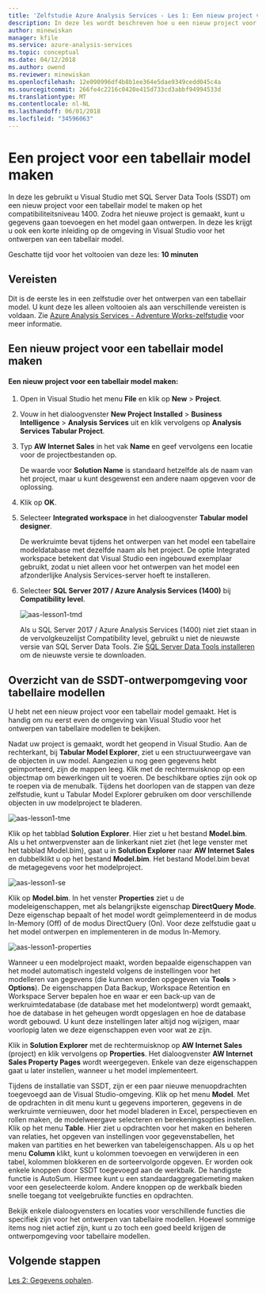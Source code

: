 ```yaml
---
title: 'Zelfstudie Azure Analysis Services - Les 1: Een nieuw project voor een tabellair model maken | Microsoft Docs'
description: In deze les wordt beschreven hoe u een nieuw project voor een tabellair model in Azure Analysis Services maakt.
author: minewiskan
manager: kfile
ms.service: azure-analysis-services
ms.topic: conceptual
ms.date: 04/12/2018
ms.author: owend
ms.reviewer: minewiskan
ms.openlocfilehash: 12e090996df4b8b1ee364e5dae9349cedd045c4a
ms.sourcegitcommit: 266fe4c2216c0420e415d733cd3abbf94994533d
ms.translationtype: MT
ms.contentlocale: nl-NL
ms.lasthandoff: 06/01/2018
ms.locfileid: "34596063"
---
```

# <a name="create-a-tabular-model-project"></a>Een project voor een tabellair model maken

In deze les gebruikt u Visual Studio met SQL Server Data Tools (SSDT) om een nieuw project voor een tabellair model te maken op het compatibiliteitsniveau 1400. Zodra het nieuwe project is gemaakt, kunt u gegevens gaan toevoegen en het model gaan ontwerpen. In deze les krijgt u ook een korte inleiding op de omgeving in Visual Studio voor het ontwerpen van een tabellair model.  
  
Geschatte tijd voor het voltooien van deze les: **10 minuten**  
  
## <a name="prerequisites"></a>Vereisten  
Dit is de eerste les in een zelfstudie over het ontwerpen van een tabellair model. U kunt deze les alleen voltooien als aan verschillende vereisten is voldaan. Zie [Azure Analysis Services - Adventure Works-zelfstudie](../tutorials/aas-adventure-works-tutorial.md) voor meer informatie.  
  
## <a name="create-a-new-tabular-model-project"></a>Een nieuw project voor een tabellair model maken  
  
#### <a name="to-create-a-new-tabular-model-project"></a>Een nieuw project voor een tabellair model maken:  
  
1.  Open in Visual Studio het menu **File** en klik op **New** > **Project**.  
  
2.  Vouw in het dialoogvenster **New Project** **Installed** > **Business Intelligence** > **Analysis Services** uit en klik vervolgens op **Analysis Services Tabular Project**.  
  
3.  Typ **AW Internet Sales** in het vak **Name** en geef vervolgens een locatie voor de projectbestanden op.  
  
    De waarde voor **Solution Name** is standaard hetzelfde als de naam van het project, maar u kunt desgewenst een andere naam opgeven voor de oplossing.  
  
4.  Klik op **OK**.  
  
5.  Selecteer **Integrated workspace** in het dialoogvenster **Tabular model designer**.  
  
    De werkruimte bevat tijdens het ontwerpen van het model een tabellaire modeldatabase met dezelfde naam als het project. De optie Integrated workspace betekent dat Visual Studio een ingebouwd exemplaar gebruikt, zodat u niet alleen voor het ontwerpen van het model een afzonderlijke Analysis Services-server hoeft te installeren.
      
6.  Selecteer **SQL Server 2017 / Azure Analysis Services (1400)** bij **Compatibility level**.   
 
    ![aas-lesson1-tmd](../tutorials/media/aas-lesson1-tmd.png)
      
    Als u SQL Server 2017 / Azure Analysis Services (1400) niet ziet staan in de vervolgkeuzelijst Compatibility level, gebruikt u niet de nieuwste versie van SQL Server Data Tools. Zie [SQL Server Data Tools installeren](https://docs.microsoft.com/sql/ssdt/download-sql-server-data-tools-ssdt) om de nieuwste versie te downloaden.  
      
  
## <a name="understanding-the-ssdt-tabular-model-authoring-environment"></a>Overzicht van de SSDT-ontwerpomgeving voor tabellaire modellen  
U hebt net een nieuw project voor een tabellair model gemaakt. Het is handig om nu eerst even de omgeving van Visual Studio voor het ontwerpen van tabellaire modellen te bekijken.  
  
Nadat uw project is gemaakt, wordt het geopend in Visual Studio. Aan de rechterkant, bij **Tabular Model Explorer**, ziet u een structuurweergave van de objecten in uw model. Aangezien u nog geen gegevens hebt geïmporteerd, zijn de mappen leeg. Klik met de rechtermuisknop op een objectmap om bewerkingen uit te voeren. De beschikbare opties zijn ook op te roepen via de menubalk. Tijdens het doorlopen van de stappen van deze zelfstudie, kunt u Tabular Model Explorer gebruiken om door verschillende objecten in uw modelproject te bladeren.

![aas-lesson1-tme](../tutorials/media/aas-lesson1-tme.png)

Klik op het tabblad **Solution Explorer**. Hier ziet u het bestand **Model.bim**. Als u het ontwerpvenster aan de linkerkant niet ziet (het lege venster met het tabblad Model.bim), gaat u in **Solution Explorer** naar **AW Internet Sales** en dubbelklikt u op het bestand **Model.bim**. Het bestand Model.bim bevat de metagegevens voor het modelproject. 

![aas-lesson1-se](../tutorials/media/aas-lesson1-se.png)
  
Klik op **Model.bim**. In het venster **Properties** ziet u de modeleigenschappen, met als belangrijkste eigenschap **DirectQuery Mode**. Deze eigenschap bepaalt of het model wordt geïmplementeerd in de modus In-Memory (Off) of de modus DirectQuery (On). Voor deze zelfstudie gaat u het model ontwerpen en implementeren in de modus In-Memory.

![aas-lesson1-properties](../tutorials/media/aas-lesson1-properties.png)
  
Wanneer u een modelproject maakt, worden bepaalde eigenschappen van het model automatisch ingesteld volgens de instellingen voor het modelleren van gegevens (die kunnen worden opgegeven via **Tools** > **Options**). De eigenschappen Data Backup, Workspace Retention en Workspace Server bepalen hoe en waar er een back-up van de werkruimtedatabase (de database met het modelontwerp) wordt gemaakt, hoe de database in het geheugen wordt opgeslagen en hoe de database wordt gebouwd. U kunt deze instellingen later altijd nog wijzigen, maar voorlopig laten we deze eigenschappen even voor wat ze zijn.  

Klik in **Solution Explorer** met de rechtermuisknop op **AW Internet Sales** (project) en klik vervolgens op **Properties**. Het dialoogvenster **AW Internet Sales Property Pages** wordt weergegeven. Enkele van deze eigenschappen gaat u later instellen, wanneer u het model implementeert.  
  
Tijdens de installatie van SSDT, zijn er een paar nieuwe menuopdrachten toegevoegd aan de Visual Studio-omgeving. Klik op het menu **Model**. Met de opdrachten in dit menu kunt u gegevens importeren, gegevens in de werkruimte vernieuwen, door het model bladeren in Excel, perspectieven en rollen maken, de modelweergave selecteren en berekeningsopties instellen. Klik op het menu **Table**. Hier ziet u opdrachten voor het maken en beheren van relaties, het opgeven van instellingen voor gegevenstabellen, het maken van partities en het bewerken van tabeleigenschappen. Als u op het menu **Column** klikt, kunt u kolommen toevoegen en verwijderen in een tabel, kolommen blokkeren en de sorteervolgorde opgeven. Er worden ook enkele knoppen door SSDT toegevoegd aan de werkbalk. De handigste functie is AutoSum. Hiermee kunt u een standaardaggregatiemeting maken voor een geselecteerde kolom. Andere knoppen op de werkbalk bieden snelle toegang tot veelgebruikte functies en opdrachten.  
  
Bekijk enkele dialoogvensters en locaties voor verschillende functies die specifiek zijn voor het ontwerpen van tabellaire modellen. Hoewel sommige items nog niet actief zijn, kunt u zo toch een goed beeld krijgen de ontwerpomgeving voor tabellaire modellen.  
  

## <a name="whats-next"></a>Volgende stappen
[Les 2: Gegevens ophalen](../tutorials/aas-lesson-2-get-data.md).

  
  
  
